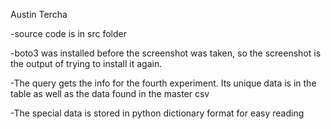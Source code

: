 Austin Tercha

-source code is in src folder

-boto3 was installed before the screenshot was taken, so the screenshot
is the output of trying to install it again.

-The query gets the info for the fourth experiment. Its unique data is in the
table as well as the data found in the master csv

-The special data is stored in python dictionary format for easy reading
